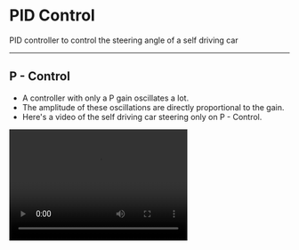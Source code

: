 # PID Control
PID controller to control the steering angle of a self driving car

---

## P - Control
 - A controller with only a P gain oscillates a lot.
 - The amplitude of these oscillations are directly proportional to the gain.
 - Here's a video of the self driving car steering only on P - Control.

 <video src="P - Control.mp4" width="320" height="200" controls preload></video>
